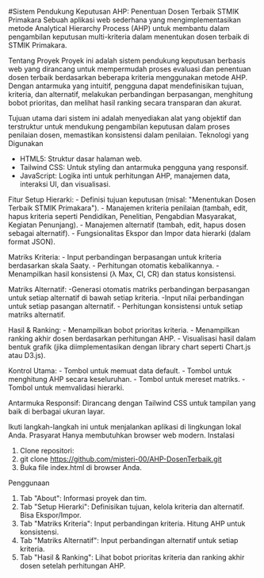 #Sistem Pendukung Keputusan AHP: Penentuan Dosen Terbaik STMIK Primakara
Sebuah aplikasi web sederhana yang mengimplementasikan metode Analytical Hierarchy Process (AHP) untuk membantu dalam pengambilan keputusan multi-kriteria dalam menentukan dosen terbaik di STMIK Primakara.

Tentang Proyek
Proyek ini adalah sistem pendukung keputusan berbasis web yang dirancang untuk mempermudah proses evaluasi dan penentuan dosen terbaik berdasarkan beberapa kriteria menggunakan metode AHP. Dengan antarmuka yang intuitif, pengguna dapat mendefinisikan tujuan, kriteria, dan alternatif, melakukan perbandingan berpasangan, menghitung bobot prioritas, dan melihat hasil ranking secara transparan dan akurat.

Tujuan utama dari sistem ini adalah menyediakan alat yang objektif dan terstruktur untuk mendukung pengambilan keputusan dalam proses penilaian dosen, memastikan konsistensi dalam penilaian.
Teknologi yang Digunakan
- HTML5: Struktur dasar halaman web.
- Tailwind CSS: Untuk styling dan antarmuka pengguna yang responsif.
- JavaScript: Logika inti untuk perhitungan AHP, manajemen data, interaksi UI, dan visualisasi.

Fitur
  Setup Hierarki:
    - Definisi tujuan keputusan (misal: "Menentukan Dosen Terbaik STMIK Primakara").
    - Manajemen kriteria penilaian (tambah, edit, hapus kriteria seperti Pendidikan, Penelitian, Pengabdian Masyarakat, Kegiatan Penunjang).
    - Manajemen alternatif (tambah, edit, hapus dosen sebagai alternatif).
    - Fungsionalitas Ekspor dan Impor data hierarki (dalam format JSON).
  
  Matriks Kriteria:
    - Input perbandingan berpasangan untuk kriteria berdasarkan skala Saaty.
    - Perhitungan otomatis kebalikannya.
    - Menampilkan hasil konsistensi (λ Max, CI, CR) dan status konsistensi.
  
  Matriks Alternatif:
    -Generasi otomatis matriks perbandingan berpasangan untuk setiap alternatif di bawah setiap kriteria.
    -Input nilai perbandingan untuk setiap pasangan alternatif.
    - Perhitungan konsistensi untuk setiap matriks alternatif.
  
  Hasil & Ranking:
    - Menampilkan bobot prioritas kriteria.
    - Menampilkan ranking akhir dosen berdasarkan perhitungan AHP.
    - Visualisasi hasil dalam bentuk grafik (jika diimplementasikan dengan library chart seperti Chart.js atau D3.js).
    
  Kontrol Utama:
    - Tombol untuk memuat data default.
    - Tombol untuk menghitung AHP secara keseluruhan.
    - Tombol untuk mereset matriks.
    - Tombol untuk memvalidasi hierarki.

Antarmuka Responsif: Dirancang dengan Tailwind CSS untuk tampilan yang baik di berbagai ukuran layar.

Ikuti langkah-langkah ini untuk menjalankan aplikasi di lingkungan lokal Anda.
Prasyarat
Hanya membutuhkan browser web modern.
Instalasi
1.	Clone repositori:
2.	git clone https://github.com/misteri-00/AHP-DosenTerbaik.git
3.	Buka file index.html di browser Anda.
   
Penggunaan
1.	Tab "About": Informasi proyek dan tim.
2.	Tab "Setup Hierarki": Definisikan tujuan, kelola kriteria dan alternatif. Bisa Ekspor/Impor.
3.	Tab "Matriks Kriteria": Input perbandingan kriteria. Hitung AHP untuk konsistensi.
4.	Tab "Matriks Alternatif": Input perbandingan alternatif untuk setiap kriteria.
5.	Tab "Hasil & Ranking": Lihat bobot prioritas kriteria dan ranking akhir dosen setelah perhitungan AHP.

